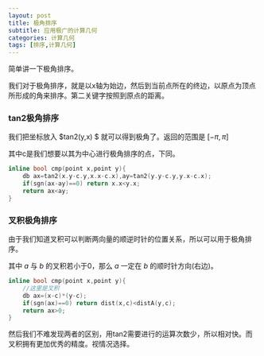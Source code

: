 ```yaml
---
layout: post
title: 极角排序
subtitle: 应用极广的计算几何
categories: 计算几何
tags: [排序,计算几何]
---
```


简单讲一下极角排序。

我们对于极角排序，就是以x轴为始边，然后到当前点所在的终边，以原点为顶点所形成的角来排序。第二关键字按照到原点的距离。

### tan2极角排序

我们把坐标放入 $tan2(y,x) $ 就可以得到极角了。返回的范围是 $[-\pi,\pi]$

其中c是我们想要以其为中心进行极角排序的点，下同。

```cpp
inline bool cmp(point x,point y){
	db ax=tan2(x.y-c.y,x.x-c.x),ay=tan2(y.y-c.y,y.x-c.x);
	if(sgn(ax-ay)==0) return x.x<y.x;
	return ax<ay;
}
```

### 叉积极角排序

由于我们知道叉积可以判断两向量的顺逆时针的位置关系，所以可以用于极角排序。

其中 $a$ 与 $b$ 的叉积若小于0，那么 $a$ 一定在 $b$ 的顺时针方向(右边)。

```cpp
inline bool cmp(point x,point y){
	//这里是叉积
	db ax=(x-c)*(y-c);
	if(sgn(ax)==0) return dist(x,c)<distA(y,c);
	return ax>0;
}
```

然后我们不难发现两者的区别，用tan2需要进行的运算次数少，所以相对快。而叉积拥有更加优秀的精度。视情况选择。